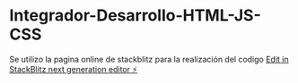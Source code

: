 # Integrador-Desarrollo-HTML-JS-CSS
 Se utilizo la pagina online de stackblitz para la realización del codigo
[Edit in StackBlitz next generation editor ⚡️](https://stackblitz.com/~/github.com/Oscar0871200/Integrador-Desarrollo-HTML-JS-CSS)
